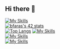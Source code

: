 ## Hi there 👋

[![My Skills](https://skillicons.dev/icons?i=html,css,sass,js,typescript,c,git,bootstrap,docker)](https://skillicons.dev)
<br>
[![bfaras's 42 stats](https://badge.mediaplus.ma/Darkgray/bfaras)](https://github.com/oakoudad/badge42)
<br>
[![Top Langs](https://github-readme-stats.vercel.app/api/top-langs/?username=badrive&layout=donut&show_icons=true&theme=transparent)](https://github.com/anuraghazra/github-readme-stats)
[![My Skills](https://skillicons.dev/icons?i=bash,tailwind)](https://skillicons.dev)
<br>
[![My Skills](https://skillicons.dev/icons?i=bash,tailwind)](https://skillicons.dev)
<br>
[![My Skills](https://skillicons.dev/icons?i=bash,tailwind,react,laravel,next,npm,linux,figma,vscode)](https://skillicons.dev)

<!--
**badrive/badrive** is a ✨ _special_ ✨ repository because its `README.md` (this file) appears on your GitHub profile.

Here are some ideas to get you started:

- 🔭 I’m currently working on ...
- 🌱 I’m currently learning ...
- 👯 I’m looking to collaborate on ...
- 🤔 I’m looking for help with ...
- 💬 Ask me about ...
- 📫 How to reach me: ...
- 😄 Pronouns: ...
- ⚡ Fun fact: ...
-->
